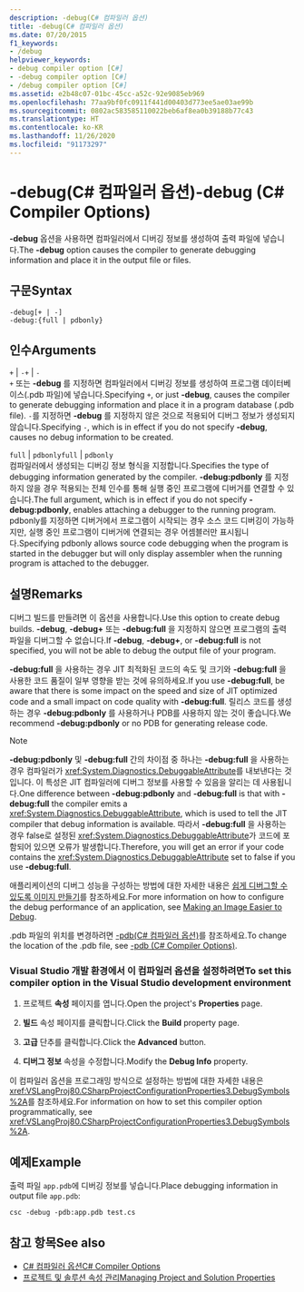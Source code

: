 ```yaml
---
description: -debug(C# 컴파일러 옵션)
title: -debug(C# 컴파일러 옵션)
ms.date: 07/20/2015
f1_keywords:
- /debug
helpviewer_keywords:
- debug compiler option [C#]
- -debug compiler option [C#]
- /debug compiler option [C#]
ms.assetid: e2b48c07-01bc-45cc-a52c-92e9085eb969
ms.openlocfilehash: 77aa9bf0fc0911f441d00403d773ee5ae03ae99b
ms.sourcegitcommit: 0802ac583585110022beb6af8ea0b39188b77c43
ms.translationtype: HT
ms.contentlocale: ko-KR
ms.lasthandoff: 11/26/2020
ms.locfileid: "91173297"
---
```

# <a name="-debug-c-compiler-options"></a><span data-ttu-id="460af-103">-debug(C# 컴파일러 옵션)</span><span class="sxs-lookup"><span data-stu-id="460af-103">-debug (C# Compiler Options)</span></span>

<span data-ttu-id="460af-104">**-debug** 옵션을 사용하면 컴파일러에서 디버깅 정보를 생성하여 출력 파일에 넣습니다.</span><span class="sxs-lookup"><span data-stu-id="460af-104">The **-debug** option causes the compiler to generate debugging information and place it in the output file or files.</span></span>  
  
## <a name="syntax"></a><span data-ttu-id="460af-105">구문</span><span class="sxs-lookup"><span data-stu-id="460af-105">Syntax</span></span>  
  
```console  
-debug[+ | -]  
-debug:{full | pdbonly}  
```  
  
## <a name="arguments"></a><span data-ttu-id="460af-106">인수</span><span class="sxs-lookup"><span data-stu-id="460af-106">Arguments</span></span>  

 <span data-ttu-id="460af-107">`+` &#124; `-`</span><span class="sxs-lookup"><span data-stu-id="460af-107">`+` &#124; `-`</span></span>  
 <span data-ttu-id="460af-108">`+` 또는 **-debug** 를 지정하면 컴파일러에서 디버깅 정보를 생성하여 프로그램 데이터베이스(.pdb 파일)에 넣습니다.</span><span class="sxs-lookup"><span data-stu-id="460af-108">Specifying `+`, or just **-debug**, causes the compiler to generate debugging information and place it in a program database (.pdb file).</span></span> <span data-ttu-id="460af-109">`-`를 지정하면 **-debug** 를 지정하지 않은 것으로 적용되어 디버그 정보가 생성되지 않습니다.</span><span class="sxs-lookup"><span data-stu-id="460af-109">Specifying `-`, which is in effect if you do not specify **-debug**, causes no debug information to be created.</span></span>  
  
 <span data-ttu-id="460af-110">`full` &#124; `pdbonly`</span><span class="sxs-lookup"><span data-stu-id="460af-110">`full` &#124; `pdbonly`</span></span>  
 <span data-ttu-id="460af-111">컴파일러에서 생성되는 디버깅 정보 형식을 지정합니다.</span><span class="sxs-lookup"><span data-stu-id="460af-111">Specifies the type of debugging information generated by the compiler.</span></span> <span data-ttu-id="460af-112">**-debug:pdbonly** 를 지정하지 않을 경우 적용되는 전체 인수를 통해 실행 중인 프로그램에 디버거를 연결할 수 있습니다.</span><span class="sxs-lookup"><span data-stu-id="460af-112">The full argument, which is in effect if you do not specify **-debug:pdbonly**, enables attaching a debugger to the running program.</span></span> <span data-ttu-id="460af-113">pdbonly를 지정하면 디버거에서 프로그램이 시작되는 경우 소스 코드 디버깅이 가능하지만, 실행 중인 프로그램이 디버거에 연결되는 경우 어셈블러만 표시됩니다.</span><span class="sxs-lookup"><span data-stu-id="460af-113">Specifying pdbonly allows source code debugging when the program is started in the debugger but will only display assembler when the running program is attached to the debugger.</span></span>  
  
## <a name="remarks"></a><span data-ttu-id="460af-114">설명</span><span class="sxs-lookup"><span data-stu-id="460af-114">Remarks</span></span>  

 <span data-ttu-id="460af-115">디버그 빌드를 만들려면 이 옵션을 사용합니다.</span><span class="sxs-lookup"><span data-stu-id="460af-115">Use this option to create debug builds.</span></span> <span data-ttu-id="460af-116">**-debug**, **-debug+** 또는 **-debug:full** 을 지정하지 않으면 프로그램의 출력 파일을 디버그할 수 없습니다.</span><span class="sxs-lookup"><span data-stu-id="460af-116">If **-debug**, **-debug+**, or **-debug:full** is not specified, you will not be able to debug the output file of your program.</span></span>  
  
 <span data-ttu-id="460af-117">**-debug:full** 을 사용하는 경우 JIT 최적화된 코드의 속도 및 크기와 **-debug:full** 을 사용한 코드 품질이 일부 영향을 받는 것에 유의하세요.</span><span class="sxs-lookup"><span data-stu-id="460af-117">If you use **-debug:full**, be aware that there is some impact on the speed and size of JIT optimized code and a small impact on code quality with **-debug:full**.</span></span> <span data-ttu-id="460af-118">릴리스 코드를 생성하는 경우 **-debug:pdbonly** 를 사용하거나 PDB를 사용하지 않는 것이 좋습니다.</span><span class="sxs-lookup"><span data-stu-id="460af-118">We recommend **-debug:pdbonly** or no PDB for generating release code.</span></span>  
  
> [!NOTE]
> <span data-ttu-id="460af-119">**-debug:pdbonly** 및 **-debug:full** 간의 차이점 중 하나는 **-debug:full** 을 사용하는 경우 컴파일러가 <xref:System.Diagnostics.DebuggableAttribute>를 내보낸다는 것입니다. 이 특성은 JIT 컴파일러에 디버그 정보를 사용할 수 있음을 알리는 데 사용됩니다.</span><span class="sxs-lookup"><span data-stu-id="460af-119">One difference between **-debug:pdbonly** and **-debug:full** is that with **-debug:full** the compiler emits a <xref:System.Diagnostics.DebuggableAttribute>, which is used to tell the JIT compiler that debug information is available.</span></span> <span data-ttu-id="460af-120">따라서 **-debug:full** 을 사용하는 경우 false로 설정된 <xref:System.Diagnostics.DebuggableAttribute>가 코드에 포함되어 있으면 오류가 발생합니다.</span><span class="sxs-lookup"><span data-stu-id="460af-120">Therefore, you will get an error if your code contains the <xref:System.Diagnostics.DebuggableAttribute> set to false if you use **-debug:full**.</span></span>  
  
 <span data-ttu-id="460af-121">애플리케이션의 디버그 성능을 구성하는 방법에 대한 자세한 내용은 [쉽게 디버그할 수 있도록 이미지 만들기](../../../framework/debug-trace-profile/making-an-image-easier-to-debug.md)를 참조하세요.</span><span class="sxs-lookup"><span data-stu-id="460af-121">For more information on how to configure the debug performance of an application, see [Making an Image Easier to Debug](../../../framework/debug-trace-profile/making-an-image-easier-to-debug.md).</span></span>  
  
 <span data-ttu-id="460af-122">.pdb 파일의 위치를 변경하려면 [-pdb(C# 컴파일러 옵션)](./pdb-compiler-option.md)를 참조하세요.</span><span class="sxs-lookup"><span data-stu-id="460af-122">To change the location of the .pdb file, see [-pdb (C# Compiler Options)](./pdb-compiler-option.md).</span></span>  
  
### <a name="to-set-this-compiler-option-in-the-visual-studio-development-environment"></a><span data-ttu-id="460af-123">Visual Studio 개발 환경에서 이 컴파일러 옵션을 설정하려면</span><span class="sxs-lookup"><span data-stu-id="460af-123">To set this compiler option in the Visual Studio development environment</span></span>  
  
1. <span data-ttu-id="460af-124">프로젝트 **속성** 페이지를 엽니다.</span><span class="sxs-lookup"><span data-stu-id="460af-124">Open the project's **Properties** page.</span></span>  
  
2. <span data-ttu-id="460af-125">**빌드** 속성 페이지를 클릭합니다.</span><span class="sxs-lookup"><span data-stu-id="460af-125">Click the **Build** property page.</span></span>  
  
3. <span data-ttu-id="460af-126">**고급** 단추를 클릭합니다.</span><span class="sxs-lookup"><span data-stu-id="460af-126">Click the **Advanced** button.</span></span>  
  
4. <span data-ttu-id="460af-127">**디버그 정보** 속성을 수정합니다.</span><span class="sxs-lookup"><span data-stu-id="460af-127">Modify the **Debug Info** property.</span></span>  
  
 <span data-ttu-id="460af-128">이 컴파일러 옵션을 프로그래밍 방식으로 설정하는 방법에 대한 자세한 내용은 <xref:VSLangProj80.CSharpProjectConfigurationProperties3.DebugSymbols%2A>를 참조하세요.</span><span class="sxs-lookup"><span data-stu-id="460af-128">For information on how to set this compiler option programmatically, see <xref:VSLangProj80.CSharpProjectConfigurationProperties3.DebugSymbols%2A>.</span></span>  
  
## <a name="example"></a><span data-ttu-id="460af-129">예제</span><span class="sxs-lookup"><span data-stu-id="460af-129">Example</span></span>  

 <span data-ttu-id="460af-130">출력 파일 `app.pdb`에 디버깅 정보를 넣습니다.</span><span class="sxs-lookup"><span data-stu-id="460af-130">Place debugging information in output file `app.pdb`:</span></span>  
  
```console  
csc -debug -pdb:app.pdb test.cs  
```  
  
## <a name="see-also"></a><span data-ttu-id="460af-131">참고 항목</span><span class="sxs-lookup"><span data-stu-id="460af-131">See also</span></span>

- [<span data-ttu-id="460af-132">C# 컴파일러 옵션</span><span class="sxs-lookup"><span data-stu-id="460af-132">C# Compiler Options</span></span>](./index.md)
- [<span data-ttu-id="460af-133">프로젝트 및 솔루션 속성 관리</span><span class="sxs-lookup"><span data-stu-id="460af-133">Managing Project and Solution Properties</span></span>](/visualstudio/ide/managing-project-and-solution-properties)
